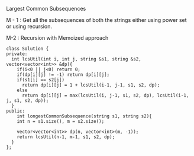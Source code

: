 Largest Common Subsequences

M - 1 : Get all the subsequences of both the strings either using power set or using recursion. <br/>

M-2 : Recursion with Memoized approach

```
class Solution {
private:
  int lcsUtil(int i, int j, string &s1, string &s2, vector<vector<int>> &dp){
    if(i<0 || j<0) return 0;
    if(dp[i][j] != -1) return dp[i][j];
    if(s1[i] == s2[j])
      return dp[i][j] = 1 + lcsUtil(i-1, j-1, s1, s2, dp);
    else
      return dp[i][j] = max(lcsUtil(i, j-1, s1, s2, dp), lcsUtil(i-1, j, s1, s2, dp));
  }
public:
    int longestCommonSubsequence(string s1, string s2){
    int n = s1.size(), m = s2.size();

    vector<vector<int>> dp(n, vector<int>(m, -1));
    return lcsUtil(n-1, m-1, s1, s2, dp);
  }
};
```
